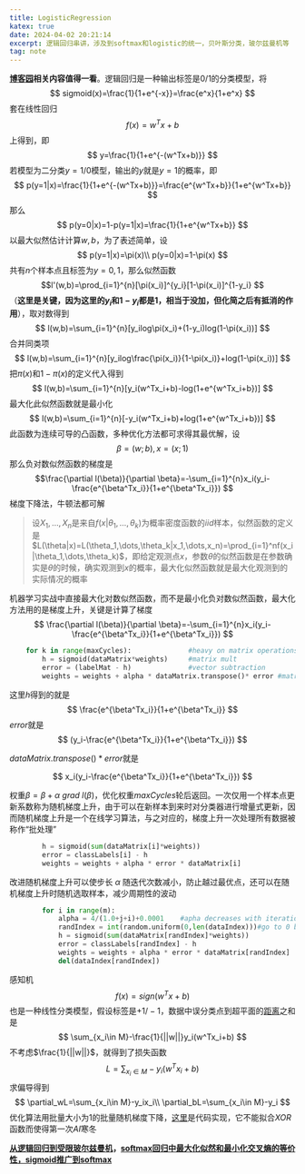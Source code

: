 ```yaml
---
title: LogisticRegression
katex: true
date: 2024-04-02 20:21:14
excerpt: 逻辑回归串讲，涉及到softmax和logistic的统一，贝叶斯分类，玻尔兹曼机等
tag: note
---
```

**[博客园](https://www.cnblogs.com/pinard/)相关内容值得一看**。逻辑回归是一种输出标签是$0/1$的分类模型，将
$$
sigmoid(x)=\frac{1}{1+e^{-x}}=\frac{e^x}{1+e^x}
$$
套在线性回归
$$
f(x)=w^Tx+b
$$
上得到，即
$$
y=\frac{1}{1+e^{-(w^Tx+b)}}
$$
若模型为二分类$y=1/0$模型，输出的$y$就是$y=1$的概率，即
$$
p(y=1|x)=\frac{1}{1+e^{-(w^Tx+b)}}=\frac{e^{w^Tx+b}}{1+e^{w^Tx+b}}
$$
那么
$$
p(y=0|x)=1-p(y=1|x)=\frac{1}{1+e^{w^Tx+b}}
$$
以最大似然估计计算$w,b$，为了表述简单，设
$$
p(y=1|x)=\pi(x)\\
p(y=0|x)=1-\pi(x)
$$
共有$n$个样本点且标签为$y={0,1}$，那么似然函数
$$l'(w,b)=\prod_{i=1}^{n}[\pi(x_i)]^{y_i}[1-\pi(x_i)]^{1-y_i}
$$
（**这里是关键，因为这里的$y_i$和$1-y_i$都是1，相当于没加，但化简之后有抵消的作用**），取对数得到
$$
l(w,b)=\sum_{i=1}^{n}[y_ilog\pi(x_i)+(1-y_i)log(1-\pi(x_i))]
$$
合并同类项
$$
l(w,b)=\sum_{i=1}^{n}[y_ilog\frac{\pi(x_i)}{1-\pi(x_i)}+log(1-\pi(x_i))]
$$
把$\pi(x)$和$1-\pi(x)$的定义代入得到
$$
l(w,b)=\sum_{i=1}^{n}[y_i(w^Tx_i+b)-log(1+e^{w^Tx_i+b})]
$$
最大化此似然函数就是最小化
$$
l(w,b)=\sum_{i=1}^{n}[-y_i(w^Tx_i+b)+log(1+e^{w^Tx_i+b})]
$$
此函数为连续可导的凸函数，多种优化方法都可求得其最优解，设
$$
\beta=(w;b),x=(x;1)
$$
那么负对数似然函数的梯度是
$$\frac{\partial l(\beta)}{\partial \beta}=-\sum_{i=1}^{n}x_i(y_i-\frac{e^{\beta^Tx_i}}{1+e^{\beta^Tx_i}})
$$
梯度下降法，牛顿法都可解


> 设$X_1,\dots,X_n$是来自$f(x|\theta_1,\dots,\theta_k)$为概率密度函数的$iid$样本，似然函数的定义是$L(\theta|x)=L(\theta_1,\dots,\theta_k|x_1,\dots,x_n)=\prod_{i=1}^nf(x_i|\theta_1,\dots,\theta_k)$，即给定观测点$x$，参数$\theta$的似然函数是在参数确实是$\theta$的时候，确实观测到$x$的概率，最大化似然函数就是最大化观测到的实际情况的概率

机器学习实战中直接最大化对数似然函数，而不是最小化负对数似然函数，最大化方法用的是梯度上升，关键是计算了梯度
$$
\frac{\partial l(\beta)}{\partial \beta}=-\sum_{i=1}^{n}x_i(y_i-\frac{e^{\beta^Tx_i}}{1+e^{\beta^Tx_i}})
$$

```python
    for k in range(maxCycles):              #heavy on matrix operations
        h = sigmoid(dataMatrix*weights)     #matrix mult
        error = (labelMat - h)              #vector subtraction
        weights = weights + alpha * dataMatrix.transpose()* error #matrix mult
```

这里$h$得到的就是
$$
\frac{e^{\beta^Tx_i}}{1+e^{\beta^Tx_i}}
$$
$error$就是
$$
(y_i-\frac{e^{\beta^Tx_i}}{1+e^{\beta^Tx_i}})
$$

$dataMatrix.transpose()* error$就是

$$
x_i(y_i-\frac{e^{\beta^Tx_i}}{1+e^{\beta^Tx_i}})
$$

权重$\beta=\beta+\alpha\ grad\ l(\beta)$，优化权重$maxCycles$轮后返回。一次仅用一个样本点更新系数称为随机梯度上升，由于可以在新样本到来时对分类器进行增量式更新，因而随机梯度上升是一个在线学习算法，与之对应的，梯度上升一次处理所有数据被称作“批处理”

```python
        h = sigmoid(sum(dataMatrix[i]*weights))
        error = classLabels[i] - h
        weights = weights + alpha * error * dataMatrix[i]
```

改进随机梯度上升可以使步长 $\alpha$ 随迭代次数减小，防止越过最优点，还可以在随机梯度上升时随机选取样本，减少周期性的波动

```python
        for i in range(m):
            alpha = 4/(1.0+j+i)+0.0001    #apha decreases with iteration, does not 
            randIndex = int(random.uniform(0,len(dataIndex)))#go to 0 because of the constant
            h = sigmoid(sum(dataMatrix[randIndex]*weights))
            error = classLabels[randIndex] - h
            weights = weights + alpha * error * dataMatrix[randIndex]
            del(dataIndex[randIndex])
```
感知机
$$
f(x)=sign(w^Tx+b)
$$
也是一种线性分类模型，假设标签是$+1/-1$，数据中误分类点到超平面的[距离](https://blog.csdn.net/weixin_52812620/article/details/128519939?spm=1001.2014.3001.5502)之和是
$$
\sum_{x_i\in M}-\frac{1}{||w||}y_i(w^Tx_i+b)
$$
不考虑$\frac{1}{||w||}$，就得到了损失函数
$$
L=\sum_{x_i\in M}-y_i(w^Tx_i+b)
$$
求偏导得到
$$
\partial_wL=\sum_{x_i\in M}-y_ix_i\\
\partial_bL=\sum_{x_i\in M}-y_i
$$
优化算法用批量大小为$1$的批量随机梯度下降，[这里](https://blog.csdn.net/weixin_52812620/article/details/122792380)是代码实现，它不能拟合$XOR$函数而使得第一次$AI$寒冬

**[从逻辑回归到受限玻尔兹曼机](https://blog.csdn.net/xixiaoyaoww/article/details/105683422)，[softmax回归中最大化似然和最小化交叉熵的等价性，sigmoid推广到softmax](https://yangoosen.github.io/2024/04/02/softmax/)**
